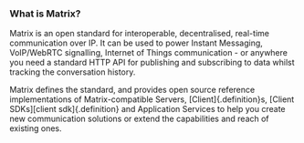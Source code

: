 ### What is Matrix?

Matrix is an open standard for interoperable, decentralised, real-time communication over IP. It can be used to power Instant Messaging, VoIP/WebRTC signalling, Internet of Things communication - or anywhere you need a standard HTTP API for publishing and subscribing to data whilst tracking the conversation history.

Matrix defines the standard, and provides open source reference implementations of Matrix-compatible Servers, [Client]{.definition}s, [Client SDKs][client sdk]{.definition} and Application Services to help you create new communication solutions or extend the capabilities and reach of existing ones.
